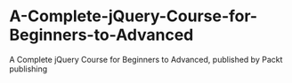 # A-Complete-jQuery-Course-for-Beginners-to-Advanced
A Complete jQuery Course for Beginners to Advanced, published by Packt publishing
